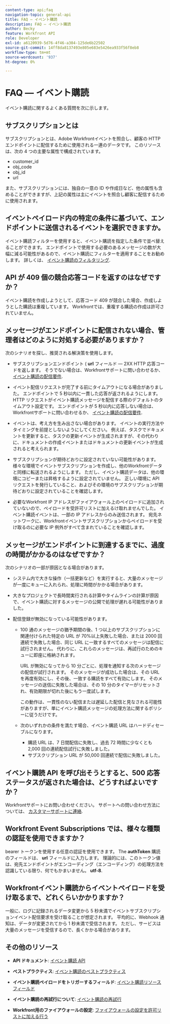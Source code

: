 ```yaml
---
content-type: api;faq
navigation-topic: general-api
title: FAQ — イベント購読
description: FAQ — イベント購読
author: Becky
feature: Workfront API
role: Developer
exl-id: a6120939-5d76-4f46-a304-125de6b22502
source-git-commit: 14ff8da8137493e805e683e5426ea933f56f8eb8
workflow-type: tm+mt
source-wordcount: '937'
ht-degree: 0%

---
```


# FAQ — イベント購読

<!--
{{highlighted-preview}}
-->

イベント購読に関するよくある質問を次に示します。

## サブスクリプションとは

サブスクリプションとは、Adobe Workfrontイベントを照合し、顧客の HTTP エンドポイントに配信するために使用される一連のデータです。 このリソースは、次の 4 つの主要な属性で構成されています。

* customer_id
* obj_code
* obj_id
* url

また、サブスクリプションには、独自の一意の ID や作成日など、他の属性も含めることができますが、上記の属性は主にイベントを照合し顧客に配信するために使用されます。

## イベントペイロード内の特定の条件に基づいて、エンドポイントに送信されるイベントを選択できますか。

イベント購読フィルターを使用すると、イベント購読を指定した条件で並べ替えることができます。 エンドポイントで使用する必要のあるメッセージの数が大幅に減る可能性があるので、イベント購読にフィルターを適用することをお勧めします。 詳しくは、 [イベント購読のフィルタリング](../../wf-api/general/event-subs-api.md#event).

## API が 409 個の競合応答コードを返すのはなぜですか？

イベント購読を作成しようとして、応答コード 409 が競合した場合、作成しようとした購読は重複しています。 Workfrontでは、重複する購読の作成は許可されていません。

## メッセージがエンドポイントに配信されない場合、管理者はどのように対処する必要がありますか？

次のシナリオを探し、推奨される解決策を使用します。

* サブスクリプションエンドポイント ( **url** フィールド — 2XX HTTP 応答コードを返します。 そうでない場合は、Workfrontサポートに問い合わせるか、 [イベント購読の配信要件](../../wf-api/general/setup-event-sub-endpoint.md).

* イベント配信リクエストが完了する前にタイムアウトになる場合がありました。 エンドポイントで 5 秒以内に一貫した応答が返されるようにします。 HTTP リクエストがイベント購読メッセージを配信する際のデフォルトのタイムアウト設定です。 エンドポイントが 5 秒以内に応答しない場合は、Workfrontサポートに問い合わせるか、 [イベント購読の配信要件](../../wf-api/general/setup-event-sub-endpoint.md).
* イベントは、考え方を生み出さない場合があります。 イベントの実行方法やタイミングを前提としないようにしてください。 例えば、タスクでドキュメントを更新すると、タスクの更新イベントが生成されますが、その代わりに、ドキュメントの作成イベントまたはドキュメントの更新イベントが生成されると考えられます。
* サブスクリプションが期待どおりに設定されていない可能性があります。 様々な環境でイベントサブスクリプションを作成し、他のWorkfrontデータと同様に転送されるようにします。 ただし、イベント購読データは、他の環境にコピーまたは昇格するように設定されていません。 正しい環境に API リクエストを発行していること、およびその環境のサブスクリプションが期待どおりに設定されていることを確認します。
* 必要なWorkfront IP アドレスがファイアウォール上のペイロードに追加されていないので、ペイロードを受許可リストに加えるけ取れませんでした。 イベント購読イベントは、一部の IP アドレスからのみ送信されます。 宛先ネットワークに、Workfrontイベントサブスクリプションからペイロードを受け取るのに必要な IP 例外がすべて含まれていることを確認します。

## メッセージがエンドポイントに到達するまでに、過度の時間がかかるのはなぜですか？

次のシナリオの一部が原因となる場合があります。

* システム内で大きな操作（一括更新など）を実行すると、大量のメッセージが一度にキューに入れられ、処理に時間がかかる場合があります。
* 大きなプロジェクトで長時間実行される計算やタイムラインの計算が原因で、イベント購読に対するメッセージの公開で処理が遅れる可能性がありました。
* 配信登録が無効になっている可能性があります。

   * 100 通のメッセージの猶予期間の後、1 つ以上のサブスクリプションに関連付けられた特定の URL が 70%以上失敗した場合、または 2000 回連続で失敗した場合、同じ URL に一致するすべてのメッセージは配信に試行されません。 代わりに、これらのメッセージは、再試行のためのキューに即座に格納されます。

     URL が無効になってから 10 分ごとに、処理を通知する次のメッセージの配信が試行されます。 そのメッセージが成功した場合は、その URL を再度有効にし、その後、一致する購読をすべて有効にします。 そのメッセージの送信に失敗した場合は、その 10 分のタイマーがリセットされ、有効期限が切れた後にもう一度試します。

     この動作は、一貫性のない配信または遅延した配信と見なされる可能性がありますが、単にイベント購読メッセージの処理方法に関するポリシーに従うだけです。

   * 次のいずれかの条件を満たす場合、イベント購読 URL はハードディセーブルになります。

      * 購読 URL は、7 日間配信に失敗し、過去 72 時間に少なくとも 2,000 回の連続配信試行に失敗しました。
      * サブスクリプション URL が 50,000 回連続で配信に失敗しました。

## イベント購読 API を呼び出そうとすると、500 応答ステータスが返された場合は、どうすればよいですか？

Workfrontサポートにお問い合わせください。 サポートへの問い合わせ方法については、 [カスタマーサポートに連絡](../../workfront-basics/tips-tricks-and-troubleshooting/contact-customer-support.md).

## Workfront Event Subscriptions では、様々な種類の認証を使用できますか？

bearer トークンを使用する任意の認証を使用できます。 The **authToken** 購読のフィールドは、 **url** フィールドに入力します。 理論的には、このトークン値は、宛先エンドポイントがエンコーディング（エンコーディング）の処理方法を認識している限り、何でもかまいません。 **utf-8**.

## Workfrontイベント購読からイベントペイロードを受け取るまで、どれくらいかかりますか？

一般に、ログに記録されるデータ変更から 5 秒未満でイベントサブスクリプションイベント配信要求を受け取ることが想定されます。 平均的に、Webhook 通知は、データが変更されてから 1 秒未満で受信されます。 ただし、サービスは大量のメッセージを受信するので、長くかかる場合があります。

## その他のリソース

* **API ドキュメント**: [イベント購読 API](../../wf-api/general/event-subs-api.md)

* **ベストプラクティス**: [イベント購読のベストプラクティス](../../wf-api/general/event-sub-best-practice.md)

* **イベント購読ペイロードをトリガーするフィールド**: [イベント購読リソースフィールド](../../wf-api/api/event-sub-resource-fields.md)

* **イベント購読の再試行について**: [イベント購読の再試行](../../wf-api/api/event-sub-retries.md)

* **Workfront用のファイアウォールの設定**: [ファイアウォールの設定を許可リストに加える行う](../../administration-and-setup/get-started-wf-administration/configure-your-firewall.md)
